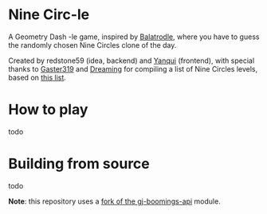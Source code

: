# Nine Circ-le
A Geometry Dash -le game, inspired by [Balatrodle](https://www.balatrodle.com/), where you have to guess the randomly chosen Nine Circles clone of the day.

Created by redstone59 (idea, backend) and [Yanqui](https://github.com/yanqui-uxo) (frontend),
with special thanks to [Gaster319](https://twitter.com/gaster319) and [Dreaming](https://github.com/dreaming98) for compiling a list of Nine Circles levels, based on [this list](https://geometry-dash-fan.fandom.com/wiki/List_of_Nine_Circles_levels).

# How to play

todo

# Building from source

todo

**Note**: this repository uses a [fork of the gj-boomings-api](https://github.com/redstone59/gj-boomlings-api) module.
